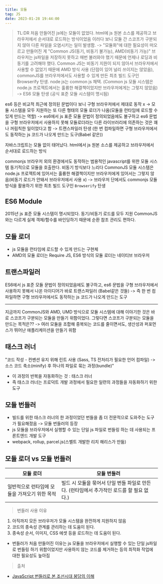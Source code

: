 ```yaml
---
title: 모듈
tag: JS
date: 2023-01-28 19:44:00
---
```


> TL:DR
처음 만들어진 js에는 모듈이 없었다. html에 js 원본 소스를 제공하고 브라우저에서 순서대로 로드하는 방식이었음 이러다 보니 모듈 간 스코프가 구분되지 않아 다른 파일을 오염시키는 일이 발생함. -> "모듈화"에 대한 필요성이 떠오르고 만들어진 게 "Common JS(동기, 비동기 불가능), AMD(비동기 가능)" 브라우저는 js파일을 저장하지 못하고 매번 불러와야 했기 때문에 언제나 로딩과 비동기를 고려해야 했다. Common JS는 비동기 지원이 되지 않아서 브라우저에서 사용할 수 없었기 때문에 AMD 방식 사용 (단점이 있어 널리 쓰이지는 않았음), commonJS를 브라우저에서도 사용할 수 있게 만든 최초 빌드 도구인 Browserify 탄생. node js는 common js 채택. (Common js 모듈 시스템은 node.js 프로젝트에서는 훌륭한 해결책이었지만 브라우저에게는 그렇지 않았음) -> ES6 모듈 탄생 (공식 표준 모듈 시스템이 명시됨)

es6 등은 비교적 최근에 정의된 문법이다 보니 구형 브라우저에서 제대로 동작 x -> 모듈 시스템을 모두 지원하는 또 다른 형태의 모듈 로더가 나옴(모듈을 런타임에 로드할 수 있게 만드는 역할) -> es6에서 js 표준 모듈 문법이 정의되었음에도 불구하고 es6 문법을 구형 브라우저에서 사용하지 못해 모듈로더라는 다른 라이브러리에 의존하는 것은 꽤나 꺼림칙한 일이었다고 함 -> 트랜스파일러 탄생 (한 번 컴파일하면 구형 브라우저에서도 동작하는 js 코드가 나오게 만드는 도구(Babel 같은))

자바스크립트는 모듈 없이 태어났다.
html에서 js 원본 소스를 제공하고 브라우저에서 순서대로 로드하는 방식

commonjs
브라우저 외의 환경에서도 동작하는 범용적인 javascript를 위한 모듈 시스템
동기적으로 모듈을 호출한다. 비동기 방식보다 느리다
CommonJS 모듈 시스템은 node.js 프로젝트에 있어서는 훌륭한 해결책이지만 브라우저에게 있어서는 그렇지 않음(비동기 로드가 안돼서 브라우저에서 사용 x)
-> 브라우저 단에서도 commonjs 모듈 방식을 활용하기 위한 최초 빌드 도구인 `Browserify` 탄생

## ES6 Module

2015년 js 표준 모듈 시스템이 명시되었다.
동기/비동기 로드를 모두 지원
CommonJS와는 다르게 실제 객체/함수를 바인딩하기 때문에 순환 참조 관리도 편하다.

## 모듈 로더

- js 모듈을 런타임에 로드할 수 있게 만드는 구현체
- AMD의 모듈 로더는 Require JS, ES6 방식의 모듈 로더는 네이티브 브라우저

## 트랜스파일러

ES6에서 js 표준 모듈 문법이 정의되었음에도 불구하고, es6 문법을 구형 브라우저에서 사용하지 못해서 나온 아이디어가 바로 트랜스파일러 (Babel같은 것들)
-> 즉 한 번 컴파일하면 구형 브라우저에서도 동작하는 js 코드가 나오게 만드는 도구

---

지금까지 CommonJS와 AMD, UMD 방식으로 모듈 시스템에 대해 이야기한 것은 바로 스코프가 구분되는 모듈을 만들기 위함이었다.
그렇다면 스코프가 구분되는 모듈을 만드는 목적은?? -> 여러 모듈을 조합해 중복되는 코드를 줄이면서도, 생산성과 퍼포먼스가 뛰어난 애플리케이션을 만들기 위함

## 태스크 러너

"코드 작성 - 컨벤션 유지 위해 린트 사용 (Sass, TS 전처리가 필요한 언어 컴파일) -> 소스 코드 축소(minify) 후 하나의 파일로 묶는 과정(bundle)"

- 이 과정의 반복을 자동화하는 것 : 태스크 러너
- 즉 태스크 러너는 프로덕트 개발 과정에서 필요한 일련의 과정들을 자동화하기 위한 도구

## 모듈 번들러

- 빌드를 위한 태스크 러너의 한 과정이었던 번들을 좀 더 전문적으로 도와주는 도구가 필요해졌음 -> 모듈 번들러의 등장
- js 모듈을 브라우저에서 실행할 수 있는 단일 js 파일로 번들링 하는 데 사용되는 프론트엔드 개발 도구
- webpack, rollup, parcel.js(스벨트 개발한 리치 해리스가 만듦)

## 모듈 로더 vs 모듈 번들러

| 모듈 로더                                     | 모듈 번들러                                                                               |
| --------------------------------------------- | ----------------------------------------------------------------------------------------- |
| 일반적으로 런타임에 모듈을 가져오기 위한 목적 | 빌드 시 모듈을 묶어서 단일 번들 파일로 만든다. (런타임에서 추가적인 로드를 할 필요 없다.) |

> 번들러 사용 이유

1. 아직까지 모든 브라우저가 모듈 시스템을 완전하게 지원하지 않음
2. 코드의 종속성 관계를 관리하는 데 도움이 된다.
3. 종속성 순서, 이미지, CSS 에셋 등을 로드하는 데 도움이 된다.

- 번들러가 처음 만들어진 이유는 js 모듈을 브라우저에서 실행할 수 있는 단일 js파일로 번들링 하기 위함이었지만 사용하지 않는 코드를 제거하는 등의 최적화 작업에 대한 필요성도 높아짐

> 출처

- [JavaScript 번들러로 본 조선시대 붕당의 이해](https://yozm.wishket.com/magazine/detail/1261/)
